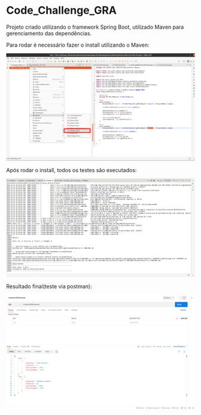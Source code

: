 # Code_Challenge_GRA

Projeto criado utilizando o framework Spring Boot, utilizado Maven para gerenciamento das dependências.

Para rodar é necessário fazer o install utilizando o Maven:  

![install](https://github.com/wagnermashima/Code_Challenge_GRA/blob/main/images/run_maven_install.png)

Após rodar o install, todos os testes são executados:

![testes](https://github.com/wagnermashima/Code_Challenge_GRA/blob/main/images/running_all_tests.png)

Resultado final(teste via postman):

![result](https://github.com/wagnermashima/Code_Challenge_GRA/blob/main/images/new_result.png)

